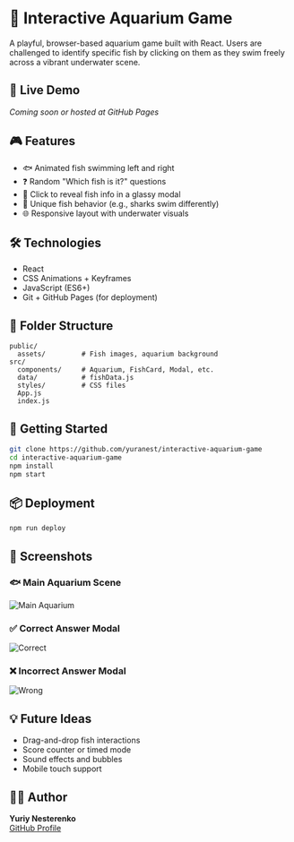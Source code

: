 # 🐠 Interactive Aquarium Game

A playful, browser-based aquarium game built with React. Users are challenged to identify specific fish by clicking on them as they swim freely across a vibrant underwater scene.

## 🌊 Live Demo  
_Coming soon or hosted at GitHub Pages_

## 🎮 Features

- 🐟 Animated fish swimming left and right
- ❓ Random "Which fish is it?" questions
- 📸 Click to reveal fish info in a glassy modal
- 🦈 Unique fish behavior (e.g., sharks swim differently)
- 🌐 Responsive layout with underwater visuals

## 🛠 Technologies

- React
- CSS Animations + Keyframes
- JavaScript (ES6+)
- Git + GitHub Pages (for deployment)

## 📁 Folder Structure

```
public/
  assets/         # Fish images, aquarium background
src/
  components/     # Aquarium, FishCard, Modal, etc.
  data/           # fishData.js
  styles/         # CSS files
  App.js
  index.js
```

## 🚀 Getting Started

```bash
git clone https://github.com/yuranest/interactive-aquarium-game
cd interactive-aquarium-game
npm install
npm start
```

## 📦 Deployment

```bash
npm run deploy
```

## 📸 Screenshots

### 🐟 Main Aquarium Scene
![Main Aquarium](./screenshots/screenshot-main.png)

### ✅ Correct Answer Modal
![Correct](./screenshots/screenshot-correct.png)

### ❌ Incorrect Answer Modal
![Wrong](./screenshots/screenshot-wrong.png)

## 💡 Future Ideas

- Drag-and-drop fish interactions
- Score counter or timed mode
- Sound effects and bubbles
- Mobile touch support

## 👨‍💻 Author

**Yuriy Nesterenko**  
[GitHub Profile](https://github.com/yuranest)
